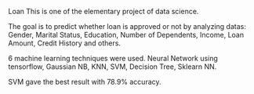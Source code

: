 Loan
This is one of the elementary project of data science.

The goal is to predict whether loan is approved or not by analyzing datas: Gender, Marital Status, Education, Number of Dependents, Income, Loan Amount, Credit History and others.

6 machine learning techniques were used. Neural Network using tensorflow, Gaussian NB, KNN, SVM, Decision Tree, Sklearn NN.

SVM gave the best result with 78.9% accuracy.
